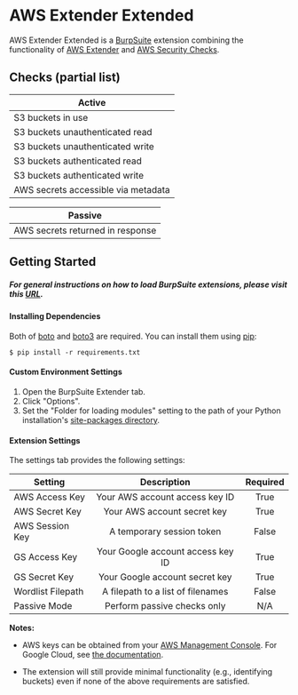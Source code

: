 # AWS Extender Extended

AWS Extender Extended is a [BurpSuite](https://portswigger.net/burp/) extension combining the functionality of [AWS Extender](https://github.com/VirtueSecurity/aws-extender) and [AWS Security Checks](https://github.com/PortSwigger/aws-security-checks).

## Checks (partial list)

| Active |
| ------ |
| S3 buckets in use |
| S3 buckets unauthenticated read |
| S3 buckets unauthenticated write |
| S3 buckets authenticated read |
| S3 buckets authenticated write |
| AWS secrets accessible via metadata |

| Passive |
| ------- |
| AWS secrets returned in response |

## Getting Started
##### For general instructions on how to load BurpSuite extensions, please visit this [URL](https://support.portswigger.net/customer/portal/articles/1965930-how-to-install-an-extension-in-burp-suite).

#### Installing Dependencies
Both of [boto](https://github.com/boto/boto) and [boto3](https://github.com/boto/boto3) are required. You can install them using [pip](https://en.wikipedia.org/wiki/Pip_\(package_manager\)):

    $ pip install -r requirements.txt

#### Custom Environment Settings
1. Open the BurpSuite Extender tab.
2. Click "Options".
3. Set the "Folder for loading modules" setting to the path of your Python installation's [site-packages directory](https://docs.python.org/2/install/#how-installation-works).

#### Extension Settings
The settings tab provides the following settings:

| Setting           | Description                       | Required      |
|-------------------|:---------------------------------:|:-------------:|
| AWS Access Key    | Your AWS account access key ID    | True          |
| AWS Secret Key    | Your AWS account secret key       | True          |
| AWS Session Key   | A temporary session token         | False         |
| GS Access Key     | Your Google account access key ID | True          |
| GS Secret Key     | Your Google account secret key    | True          |
| Wordlist Filepath | A filepath to a list of filenames | False         |
| Passive Mode      | Perform passive checks only       | N/A           |

**Notes:**
* AWS keys can be obtained from your [AWS Management Console](https://console.aws.amazon.com/iam/home?#/security_credential). For Google Cloud, see [the documentation](https://cloud.google.com/storage/docs/migrating#keys).

* The extension will still provide minimal functionality (e.g., identifying buckets) even if none of the above requirements are satisfied.
